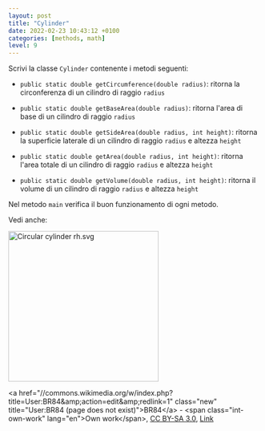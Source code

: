 ```yaml
---
layout: post
title: "Cylinder"
date: 2022-02-23 10:43:12 +0100
categories: [methods, math]
level: 9
---
```



Scrivi la classe `Cylinder` contenente i metodi seguenti:


- `public static double getCircumference(double radius)`: ritorna la circonferenza di un cilindro di raggio `radius`

- `public static double getBaseArea(double radius)`: ritorna l'area di base di un cilindro di raggio `radius`

- `public static double getSideArea(double radius, int height)`: ritorna la superficie laterale di un cilindro di raggio `radius` e altezza `height`

- `public static double getArea(double radius, int height)`: ritorna l'area totale di un cilindro di raggio `radius` e altezza `height`

- `public static double getVolume(double radius, int height)`: ritorna il volume di un cilindro di raggio `radius` e altezza `height`

Nel metodo `main` verifica il buon  funzionamento di ogni metodo.

Vedi anche:

<img src="https://upload.wikimedia.org/wikipedia/commons/thumb/3/36/Circular_cylinder_rh.svg/1200px-Circular_cylinder_rh.svg.png" alt="Circular cylinder rh.svg" width="300">

<a href="//commons.wikimedia.org/w/index.php?title=User:BR84&amp;amp;action=edit&amp;amp;redlink=1" class="new" title="User:BR84 (page does not exist)"&gt;BR84&lt;/a&gt; - &lt;span class="int-own-work" lang="en"&gt;Own work&lt;/span&gt;, <a href="https://creativecommons.org/licenses/by-sa/3.0" title="Creative Commons Attribution-Share Alike 3.0">CC BY-SA 3.0</a>, <a href="https://commons.wikimedia.org/w/index.php?curid=18796293">Link</a></p>

